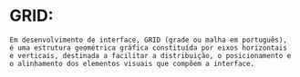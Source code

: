 # GRID:
    Em desenvolvimento de interface, GRID (grade ou malha em português),
    é uma estrutura geométrica gráfica constituída por eixos horizontais
    e verticais, destinada a facilitar a distribuição, o posicionamento e
    o alinhamento dos elementos visuais que compõem a interface.